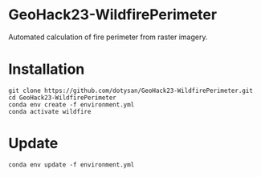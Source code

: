 # GeoHack23-WildfirePerimeter
Automated calculation of fire perimeter from raster imagery.

# Installation

```
git clone https://github.com/dotysan/GeoHack23-WildfirePerimeter.git
cd GeoHack23-WildfirePerimeter
conda env create -f environment.yml
conda activate wildfire
```

# Update

```
conda env update -f environment.yml
```
